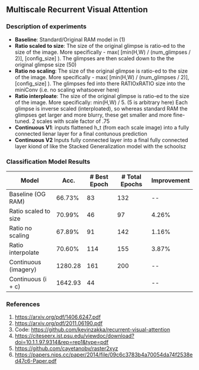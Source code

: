 ## Multiscale Recurrent Visual Attention


### Description of experiments
- **Baseline**: Standard/Original RAM model in (1)
- **Ratio scaled to size**: The size of the original glimpse is ratio-ed to the size of the image. More specifically - max( [min(H,W) / (num_glimpses / 2)], [config_size] ). The glimpses are then scaled down to the the original glimpse size (50)
- **Ratio no scaling**: The size of the original glimpse is ratio-ed to the size of the image. More specifically - max( [min(H,W) / (num_glimpses / 2)], [config_size] ). The glimpses fed into there RATIOxRATIO size into the miniConv (i.e. no scaling whatsoever here)
- **Ratio interploate**: The size of the original glimpse is ratio-ed to the size of the image. More specifically: min(H,W) / 5. (5 is arbitrary here) Each glimpse is inverse scaled (interploated), so whereas standard RAM the glimpses get larger and more blurry, these get smaller and more fine-tuned. 2 scales with scale factor of .75
- **Continuous V1**: inputs flattened h_t (from each scale image) into a fully connected lienar layer for a final contunous prediction
- **Continuous V2** Inputs fully connected layer into a final fully connected layer kiond of like the Stacked Generalization model with the schoolsz


### Classification Model Results

|       Model            |     Acc.       |   # Best Epoch  | # Total Epochs  |  Improvement
|------------------------|----------------|-----------------|-----------------|--------------
| Baseline (OG RAM)      |     66.73%     |        83       |       132       |      --
| Ratio scaled to size   |     70.99%     |        46       |        97       |     4.26%
| Ratio no scaling       |     67.89%     |        91       |       142       |     1.16%
| Ratio interpolate      |     70.60%     |       114       |       155       |     3.87%
| Continuous (imagery)   |    1280.28     |       161       |       200       |      --
| Continuous (i + c)     |    1642.93     |        44       |                 |      --



### References
1. https://arxiv.org/pdf/1406.6247.pdf
2. https://arxiv.org/pdf/2011.06190.pdf
3. Code: https://github.com/kevinzakka/recurrent-visual-attention
4. https://citeseerx.ist.psu.edu/viewdoc/download?doi=10.1.1.97.9314&rep=rep1&type=pdf
5. https://github.com/cayetanobv/raster2xyz
6. https://papers.nips.cc/paper/2014/file/09c6c3783b4a70054da74f2538ed47c6-Paper.pdf
